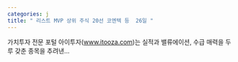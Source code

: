 ```yaml
---
categories: j
title: " 리스트 MVP 상위 주식 20선 코엔텍 등  26일 "
---
```

 가치투자 전문 포털 아이투자(www.itooza.com)는 실적과 밸류에이션, 수급 매력을 두루 갖춘 종목을 추려낸... 